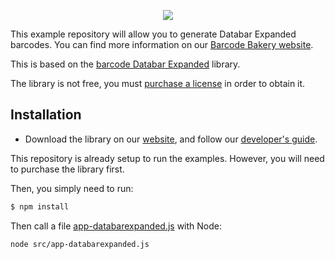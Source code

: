 <p align="center"><a href="https://www.barcodebakery.com" target="_blank">
    <img src="https://www.barcodebakery.com/images/BCG-Logo-SQ-GitHub.svg">
</a></p>

This example repository will allow you to generate Databar Expanded barcodes. You can find more information on our [Barcode Bakery website][1].

This is based on the [barcode Databar Expanded][2] library.

The library is not free, you must [purchase a license][3] in order to obtain it.

Installation
------------

* Download the library on our [website][4], and follow our [developer's guide][5].

This repository is already setup to run the examples. However, you will need to purchase the library first.

Then, you simply need to run:
```bash
$ npm install
```

Then call a file [app-databarexpanded.js][6] with Node:
```bash
node src/app-databarexpanded.js
```


[1]: https://www.barcodebakery.com
[2]: https://www.barcodebakery.com/en/docs/nodejs/barcode/databarexpanded/api
[3]: https://www.barcodebakery.com/en/purchase
[4]: https://www.barcodebakery.com/en/docs/nodejs/barcode/databarexpanded/download
[5]: https://www.barcodebakery.com/en/docs/nodejs/guide
[6]: https://github.com/barcode-bakery/example-nodejs-databarexpanded/blob/master/src/app-azted.js

